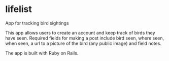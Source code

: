 # lifelist
App for tracking bird sightings

This app allows users to create an account and keep track of birds they have seen. Required fields for making a post include bird seen, where seen, when seen, a url to a picture of the bird (any public image) and field notes. 

The app is built with Ruby on Rails.
